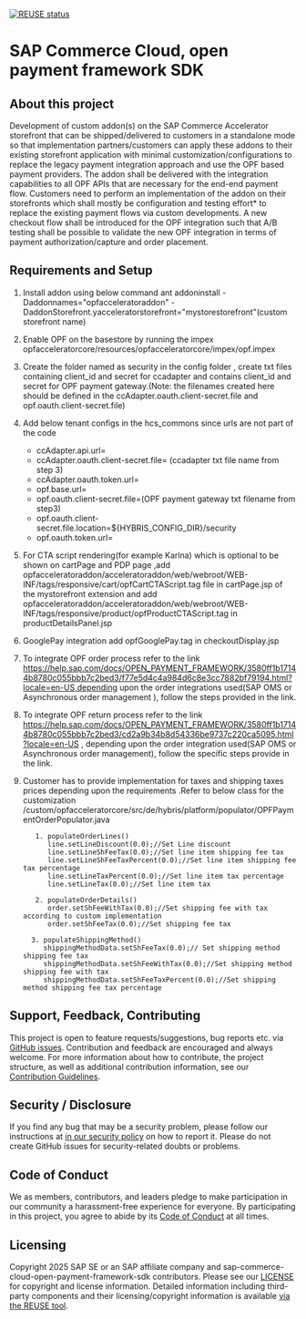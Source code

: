 [![REUSE status](https://api.reuse.software/badge/github.com/SAP/sap-commerce-cloud-open-payment-framework-sdk)](https://api.reuse.software/info/github.com/SAP/sap-commerce-cloud-open-payment-framework-sdk)

# SAP Commerce Cloud, open payment framework SDK

## About this project

Development of custom addon(s) on the SAP Commerce Accelerator storefront that can be shipped/delivered to customers in a standalone mode so that implementation partners/customers can apply these addons to their existing storefront application with minimal customization/configurations to replace the legacy payment integration approach and use the OPF based payment providers. The addon shall be delivered with the integration capabilities to all OPF APIs that are necessary for the end-end payment flow. Customers need to perform an implementation of the addon on their storefronts which shall mostly be configuration and testing effort* to replace the existing payment flows via custom developments. A new checkout flow shall be introduced for the OPF integration such that A/B testing shall be possible to validate the new OPF integration in terms of payment authorization/capture and order placement.

## Requirements and Setup
1. Install addon using below command
    ant addoninstall -Daddonnames="opfacceleratoraddon" -DaddonStorefront.yacceleratorstorefront="mystorestorefront"(custom storefront name)
2. Enable OPF on the basestore by running the impex opfacceleratorcore/resources/opfacceleratorcore/impex/opf.impex
3. Create the folder named as security in the config folder , create txt files containing client_id and secret for ccadapter and contains client_id and secret for OPF payment gateway.(Note: the filenames created here should be defined in the ccAdapter.oauth.client-secret.file and opf.oauth.client-secret.file)
4. Add below tenant configs in the hcs_commons since urls are not part of the code 
    * ccAdapter.api.url=
    * ccAdapter.oauth.client-secret.file= (ccadapter txt file name from step 3)
    * ccAdapter.oauth.token.url=
    * opf.base.url=
    * opf.oauth.client-secret.file=(OPF payment gateway txt filename from step3)
    * opf.oauth.client-secret.file.location=${HYBRIS_CONFIG_DIR}/security
    * opf.oauth.token.url=
   
6. For CTA script rendering(for example Karlna) which is optional to be shown on cartPage and PDP page ,add opfacceleratoraddon/acceleratoraddon/web/webroot/WEB-INF/tags/responsive/cart/opfCartCTAScript.tag file in cartPage.jsp of the mystorefront extension and add opfacceleratoraddon/acceleratoraddon/web/webroot/WEB-INF/tags/responsive/product/opfProductCTAScript.tag in productDetailsPanel.jsp
7. GooglePay integration add opfGooglePay.tag in checkoutDisplay.jsp
8. To integrate OPF order process refer to the link https://help.sap.com/docs/OPEN_PAYMENT_FRAMEWORK/3580ff1b17144b8780c055bbb7c2bed3/f77e5d4c4a984d6c8e3cc7882bf79194.html?locale=en-US,depending upon the order integrations used(SAP OMS or Asynchronous order management ), follow the steps provided in the link.
9. To integrate OPF return process refer to the link https://help.sap.com/docs/OPEN_PAYMENT_FRAMEWORK/3580ff1b17144b8780c055bbb7c2bed3/cd2a9b34b8d54336be9737c220ca5095.html?locale=en-US , depending upon the order integration used(SAP   OMS or Asynchronous order management), follow the specific steps provide in the link.
10. Customer has to provide implementation for taxes and shipping taxes prices depending upon the requirements .Refer to below class for the customization
     /custom/opfacceleratorcore/src/de/hybris/platform/populator/OPFPaymentOrderPopulator.java
          

           1. populateOrderLines()
              line.setLineDiscount(0.0);//Set Line discount
              line.setLineShFeeTax(0.0);//Set line item shipping fee tax
              line.setLineShFeeTaxPercent(0.0);//Set line item shipping fee tax percentage
              line.setLineTaxPercent(0.0);//Set line item tax percentage
              line.setLineTax(0.0);//Set line item tax
   
           2. populateOrderDetails()
              order.setShFeeWithTax(0.0);//Set shipping fee with tax according to custom implementation
              order.setShFeeTax(0.0);//Set shipping fee tax
   
          3. populateShippingMethod()
             shippingMethodData.setShFeeTax(0.0);// Set shipping method shipping fee tax
             shippingMethodData.setShFeeWithTax(0.0);//Set shipping method shipping fee with tax
             shippingMethodData.setShFeeTaxPercent(0.0);//Set shipping method shipping fee tax percentage
   
## Support, Feedback, Contributing

This project is open to feature requests/suggestions, bug reports etc. via [GitHub issues](https://github.com/SAP/sap-commerce-cloud-open-payment-framework-sdk/issues). Contribution and feedback are encouraged and always welcome. For more information about how to contribute, the project structure, as well as additional contribution information, see our [Contribution Guidelines](CONTRIBUTING.md).

## Security / Disclosure
If you find any bug that may be a security problem, please follow our instructions at [in our security policy](https://github.com/SAP/sap-commerce-cloud-open-payment-framework-sdk/security/policy) on how to report it. Please do not create GitHub issues for security-related doubts or problems.

## Code of Conduct

We as members, contributors, and leaders pledge to make participation in our community a harassment-free experience for everyone. By participating in this project, you agree to abide by its [Code of Conduct](https://github.com/SAP/.github/blob/main/CODE_OF_CONDUCT.md) at all times.

## Licensing

Copyright 2025 SAP SE or an SAP affiliate company and sap-commerce-cloud-open-payment-framework-sdk contributors. Please see our [LICENSE](LICENSE) for copyright and license information. Detailed information including third-party components and their licensing/copyright information is available [via the REUSE tool](https://api.reuse.software/info/github.com/SAP/sap-commerce-cloud-open-payment-framework-sdk).
